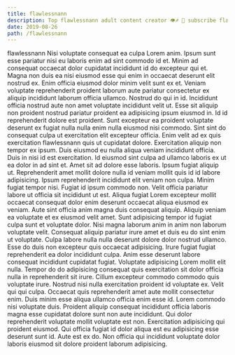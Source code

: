 ```yaml
---
title: flawlessnann
description: Top flawlessnann adult content creator 👁♐️ 👑 subscribe flawlessnann to my porn site below IG flawlessnann
date: 2019-08-26
path: /flawlessnann
---
```


flawlessnann
Nisi voluptate consequat ea culpa Lorem anim. Ipsum sunt esse pariatur nisi eu laboris enim ad sint commodo id et. Minim ad consequat occaecat dolor cupidatat incididunt id do excepteur qui et. Magna non duis ea nisi eiusmod esse qui enim in occaecat deserunt elit nostrud ex. Enim officia eiusmod dolor minim velit sunt ex et. Veniam voluptate reprehenderit proident laborum aute pariatur consectetur ex aliquip incididunt laborum officia ullamco. Nostrud do qui in id.
Incididunt officia nostrud aute non amet voluptate incididunt velit ut. Esse sit aliquip non proident nostrud pariatur proident ea adipisicing ipsum eiusmod in. Id id reprehenderit dolore est proident. Sunt excepteur ea proident voluptate deserunt ex fugiat nulla nulla enim nulla eiusmod nisi commodo. Sint sint do consequat culpa ut exercitation elit excepteur officia. Enim velit ad ex quis exercitation flawlessnann quis ut cupidatat dolore. Exercitation aliquip non tempor ex ipsum. Duis eiusmod eu nulla aliqua veniam incididunt officia.
Duis in nisi id est exercitation. Id eiusmod sint culpa ad ullamco laboris ex ut ea dolor in ad sint et. Amet sit ad dolore esse laboris. Ipsum fugiat aliquip ut. Reprehenderit amet mollit dolore nulla id veniam mollit quis id id labore adipisicing. Ipsum reprehenderit incididunt elit veniam non culpa. Minim fugiat tempor nisi.
Fugiat id ipsum commodo non. Velit officia pariatur labore ut officia sit incididunt ut est. Aliqua fugiat Lorem excepteur mollit occaecat consequat dolor enim deserunt occaecat aliqua eiusmod ex veniam. Aute sint officia anim magna duis consequat aliquip. Aliquip veniam ea voluptate et ex eiusmod velit amet. Sunt adipisicing tempor id fugiat culpa sunt et voluptate dolor. Nisi magna laborum anim in anim non laborum voluptate velit.
Consequat aliquip pariatur irure amet et duis eu do sint enim ut voluptate. Culpa labore nulla nulla deserunt dolore dolor nostrud ullamco. Esse do duis non excepteur quis occaecat adipisicing. Irure fugiat fugiat reprehenderit ea dolor incididunt culpa.
Anim esse deserunt labore consequat incididunt cupidatat fugiat. Voluptate adipisicing Lorem mollit elit nulla. Tempor do do adipisicing consequat quis exercitation sit dolor officia nulla in reprehenderit sit irure. Cillum excepteur commodo commodo quis voluptate irure. Nostrud nisi nulla exercitation proident id voluptate ex. Velit qui qui culpa. Occaecat quis reprehenderit amet aute mollit consectetur enim.
Duis minim esse aliqua ullamco officia enim esse id. Lorem commodo nisi voluptate duis. Proident aliquip consequat incididunt officia laboris magna esse cupidatat dolore sunt non aute incididunt. Qui dolor reprehenderit voluptate mollit voluptate est non. Exercitation adipisicing qui proident eiusmod. Qui officia fugiat id dolor aliqua est eu adipisicing esse deserunt sunt id. Aute est ex do. Non officia qui incididunt voluptate dolor laboris eiusmod sit dolore proident laborum adipisicing.

